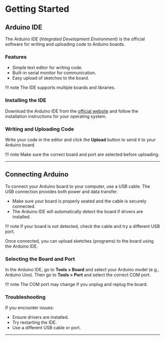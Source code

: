 # Getting Started
## Arduino IDE

The Arduino IDE (*Integrated Development Environment*) is the official software for writing and uploading code to Arduino boards.

### Features

- Simple text editor for writing code.
- Built-in serial monitor for communication.
- Easy upload of sketches to the board.

!!! note
    The IDE supports multiple boards and libraries.

### Installing the IDE

Download the Arduino IDE from the [official website](https://www.arduino.cc/en/software) and follow the installation instructions for your operating system.

### Writing and Uploading Code

Write your code in the editor and click the **Upload** button to send it to your Arduino board.

!!! note
    Make sure the correct board and port are selected before uploading.

***

## Connecting Arduino

To connect your Arduino board to your computer, use a USB cable. The USB connection provides both power and data transfer.

* Make sure your board is properly seated and the cable is securely connected.
* The Arduino IDE will automatically detect the board if drivers are installed.

!!! note
    If your board is not detected, check the cable and try a different USB port.

Once connected, you can upload sketches (programs) to the board using the Arduino IDE.

### Selecting the Board and Port

In the Arduino IDE, go to **Tools > Board** and select your Arduino model (e.g., Arduino Uno). Then go to **Tools > Port** and select the correct COM port.

!!! note
    The COM port may change if you unplug and replug the board.

### Troubleshooting

If you encounter issues:

- Ensure drivers are installed.
- Try restarting the IDE.
- Use a different USB cable or port.

***